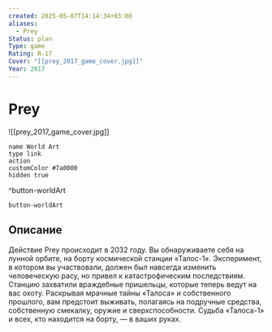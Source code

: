 ```yaml
---
created: 2025-05-07T14:14:34+03:00
aliases:
  - Prey
Status: plan
Type: game
Rating: R-17
Cover: "[[prey_2017_game_cover.jpg]]"
Year: 2017
---
```


# Prey

![[prey_2017_game_cover.jpg]]


```button
name World Art
type link
action 
customColor #7a0000
hidden true
```
^button-worldArt



`button-worldArt`

## Описание

Действие Prey происходит в 2032 году. Вы обнаруживаете себя на лунной орбите, на борту космической станции «Талос-1». Эксперимент, в котором вы участвовали, должен был навсегда изменить человеческую расу, но привел к катастрофическим последствиям. Станцию захватили враждебные пришельцы, которые теперь ведут на вас охоту. Раскрывая мрачные тайны «Талоса» и собственного прошлого, вам предстоит выживать, полагаясь на подручные средства, собственную смекалку, оружие и сверхспособности. Судьба «Талоса-1» и всех, кто находится на борту, — в ваших руках.
